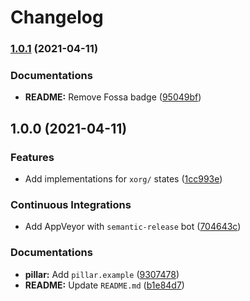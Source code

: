 # Changelog

### [1.0.1](https://github.com/extra2000/xorg-formula/compare/v1.0.0...v1.0.1) (2021-04-11)


### Documentations

* **README:** Remove Fossa badge ([95049bf](https://github.com/extra2000/xorg-formula/commit/95049bf12fb13ef963693da02e9606ae61e702fc))

## 1.0.0 (2021-04-11)


### Features

* Add implementations for `xorg/` states ([1cc993e](https://github.com/extra2000/xorg-formula/commit/1cc993eb92f2ae511fb8ec25b4d3bb763cb13622))


### Continuous Integrations

* Add AppVeyor with `semantic-release` bot ([704643c](https://github.com/extra2000/xorg-formula/commit/704643c817503db220855a3e7aae11ed40094a96))


### Documentations

* **pillar:** Add `pillar.example` ([9307478](https://github.com/extra2000/xorg-formula/commit/9307478fe999cfbf11627ee3ffa7cfeaed3fee05))
* **README:** Update `README.md` ([b1e84d7](https://github.com/extra2000/xorg-formula/commit/b1e84d7263e3a2f587e4377f9af5379e477f617d))
